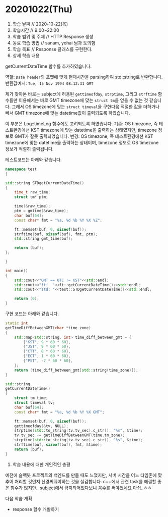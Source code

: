 # 20201022\(Thu\)

1. 학습 날짜 // 2020-10-22\(목\)
2. 학습시간 // 9:00~22:00
3. 학습 범위 및 주제 // HTTP Response 생성
4. 동료 학습 방법 // sanam, yohai 님과 토의함
5. 학습 목표 // Response 클래스를 구현한다.
6. 상세 학습 내용

getCurrentDateTime 함수를 추가하였습니다.

역할: `Date header`의 포맷에 맞게 현재시간을 parsing하여 std::string로 반환합니다. 반환값예시: `Tue, 15 Nov 1994 08:12:31 GMT`

제가 찾아본 바로는 subject에 허용된 `gettimeofday`, `strptime`, 그리고 `strftime` 함수들만 이용해서는 바로 GMT timezone에 맞는 `struct tm`을 얻을 수 없는 것 같습니다. 그래서 OS timezone에 맞는 `struct timeval`을 구한다음 적절한 값을 더하거나 빼서 GMT timezone에 맞는 datetime값이 출력되도록 하였습니다.

이 부분은 Log::timeLog 함수에도 고려되도록 하였습니다. 기존: OS timezone, 즉 테스트환경에선 KST timezone에 맞는 datetime을 출력하는 상태였지만, timezone 정보로 GMT가 잘못 출력되었습니다. 변경: OS timezone, 즉 테스트환경에선 KST timezone에 맞는 datetime을 출력하는 상태이며, timezone 정보로 OS timezone 정보가 적절히 출력됩니다.

테스트코드는 아래와 같습니다.

```cpp
namespace test 
{

std::string STDgetCurrentDateTime()
{
    time_t raw_time;
    struct tm* ptm;

    time(&raw_time);
    ptm = gmtime(&raw_time);
    char buf[64];
    const char* fmt = "%a, %d %b %Y %X %Z";

    ft::memset(buf, 0, sizeof(buf));
    strftime(buf, sizeof(buf), fmt, ptm);
    std::string gmt_time(buf);

    return (buf);
};

}

int main()
{
    std::cout<<"GMT == UTC != KST"<<std::endl;
    std::cout<<"ft:  "<<ft::getCurrentDateTime()<<std::endl;
    std::cout<<"std: "<<test::STDgetCurrentDateTime()<<std::endl;

    return (0);
}
```

구현 코드는 아래와 같습니다.

```cpp
static int
getTimeDiffBetweenGMT(char *time_zone)
{
    std::map<std::string, int> time_diff_between_gmt = {
        {"KST", 9 * 60 * 60},
        {"JST", 9 * 60 * 60},
        {"CTT", 8 * 60 * 60},
        {"ECT", 1 * 60 * 60},
        {"PST", -7 * 60 * 60},
    };
    return (time_diff_between_gmt[std::string(time_zone)]);
}

std::string 
getCurrentDateTime()
{
    struct tm time;
    struct timeval tv;
    char buf[64];
    const char* fmt = "%a, %d %b %Y %X GMT";

    ft::memset(buf, 0, sizeof(buf));
    gettimeofday(&tv, NULL);
    strptime(std::to_string(tv.tv_sec).c_str(), "%s", &time);
    tv.tv_sec -= getTimeDiffBetweenGMT(time.tm_zone);
    strptime(std::to_string(tv.tv_sec).c_str(), "%s", &time);
    strftime(buf, sizeof(buf), fmt, &time);
    return (buf);
}
```

1. 학습 내용에 대한 개인적인 총평

예전에 슬랙봇 프로젝트의 백엔드를 만들 때도 느꼈지만, 서버 시간을 어느 타임존에 맞추어 처리할 것인지 신경써줘야하는 것을 실감합니다. c++에서 관련 task를 해결할 좋은 함수가 많지만.. subject에서 금지되어있다보니 꼼수를 써야했네요 아쉽..ㅎㅎ

다음 학습 계획

* response 함수 개발하기

